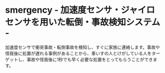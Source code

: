 # smergency - 加速度センサ・ジャイロセンサを用いた転倒・事故検知システム -

加速度センサで衝突事故・転倒事故を検知し、すぐに家族に連絡します。事故や怪我後に処置が遅れる事例があることから、車いすの人とけがしている人をターゲットし、事故や怪我後に1秒でも早く必要な処置をとってもらうことができます。
